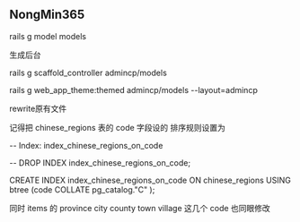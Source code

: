 ## NongMin365

rails g model models 


生成后台

rails g scaffold_controller admincp/models

rails g web_app_theme:themed admincp/models --layout=admincp 

rewrite原有文件




记得把 chinese_regions 表的 code 字段设的 排序规则设置为 

-- Index: index_chinese_regions_on_code

-- DROP INDEX index_chinese_regions_on_code;

CREATE INDEX index_chinese_regions_on_code
  ON chinese_regions
  USING btree
  (code COLLATE pg_catalog."C" );


同时 items 的 province city county town village 这几个 code 也同眼修改
